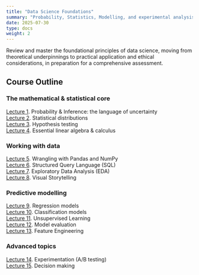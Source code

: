 ```yaml
---
title: "Data Science Foundations"
summary: "Probability, Statistics, Modelling, and experimental analysis"
date: 2025-07-30
type: docs
weight: 2
---
```


Review and master the foundational principles of data science, moving from theoretical underpinnings to practical application and ethical considerations, in preparation for a comprehensive assessment.


## Course Outline

### The mathematical & statistical core 
[Lecture 1](#). Probability & Inference: the language of uncertainty <br>
[Lecture 2](#). Statistical distributions <br>
[Lecture 3](#). Hypothesis testing <br>
[Lecture 4](#). Essential linear algebra & calculus <br>

### Working with data
[Lecture 5](#). Wrangling with Pandas and NumPy <br>
[Lecture 6](#). Structured Query Language (SQL) <br>
[Lecture 7](#). Exploratory Data Analysis (EDA) <br>
[Lecture 8](#). Visual Storytelling <br>

### Predictive modelling
[Lecture 9](#). Regression models <br>
[Lecture 10](#). Classification models <br>
[Lecture 11](#). Unsupervised Learning <br>
[Lecture 12](#). Model evaluation <br>
[Lecture 13](#). Feature Engineering <br>

### Advanced topics
[Lecture 14](#). Experimentation (A/B testing) <br>
[Lecture 15](#). Decision making <br>
